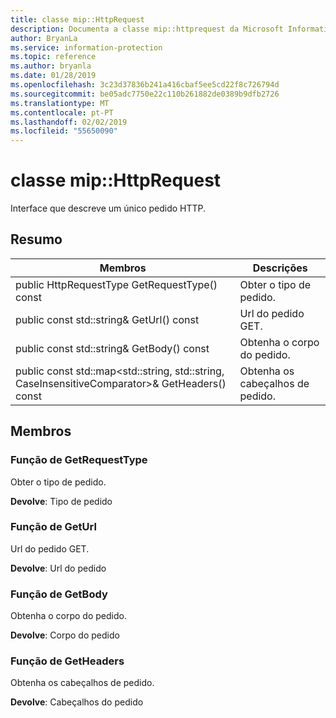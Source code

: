 ```yaml
---
title: classe mip::HttpRequest
description: Documenta a classe mip::httprequest da Microsoft Information Protection (MIP) SDK.
author: BryanLa
ms.service: information-protection
ms.topic: reference
ms.author: bryanla
ms.date: 01/28/2019
ms.openlocfilehash: 3c23d37836b241a416cbaf5ee5cd22f8c726794d
ms.sourcegitcommit: be05adc7750e22c110b261882de0389b9dfb2726
ms.translationtype: MT
ms.contentlocale: pt-PT
ms.lasthandoff: 02/02/2019
ms.locfileid: "55650090"
---
```

# <a name="class-miphttprequest"></a>classe mip::HttpRequest 
Interface que descreve um único pedido HTTP.
  
## <a name="summary"></a>Resumo
 Membros                        | Descrições                                
--------------------------------|---------------------------------------------
public HttpRequestType GetRequestType() const  |  Obter o tipo de pedido.
public const std::string& GetUrl() const  |  Url do pedido GET.
public const std::string& GetBody() const  |  Obtenha o corpo do pedido.
public const std::map\<std::string, std::string, CaseInsensitiveComparator\>& GetHeaders() const  |  Obtenha os cabeçalhos de pedido.
  
## <a name="members"></a>Membros
  
### <a name="getrequesttype-function"></a>Função de GetRequestType
Obter o tipo de pedido.

  
**Devolve**: Tipo de pedido
  
### <a name="geturl-function"></a>Função de GetUrl
Url do pedido GET.

  
**Devolve**: Url do pedido
  
### <a name="getbody-function"></a>Função de GetBody
Obtenha o corpo do pedido.

  
**Devolve**: Corpo do pedido
  
### <a name="getheaders-function"></a>Função de GetHeaders
Obtenha os cabeçalhos de pedido.

  
**Devolve**: Cabeçalhos do pedido